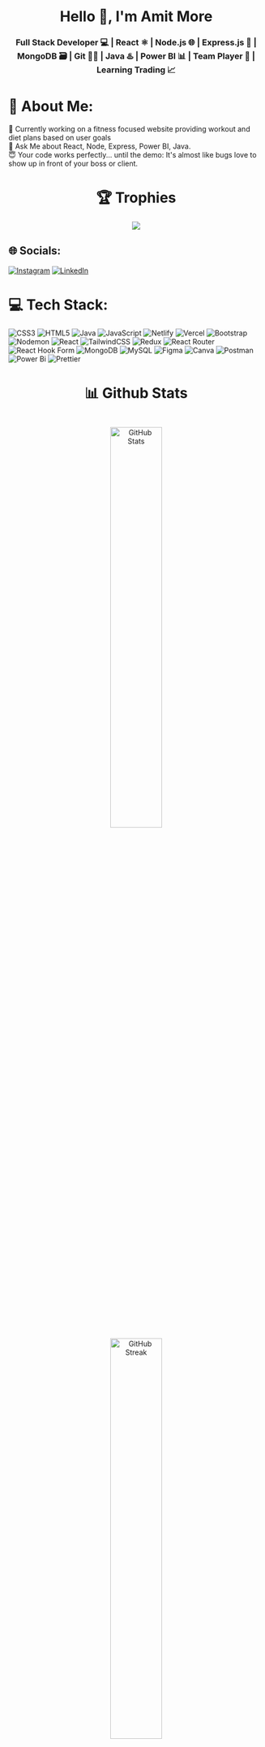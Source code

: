 <h1 align="center">Hello 👋, I'm Amit More</h1>
<h3 align="center">Full Stack Developer 💻 | React ⚛️ | Node.js 🌐 | Express.js 🚀 | MongoDB 🗃️ | Git 🧑‍💻 | Java ♨️ | Power BI 📊 | Team Player 🤝 | Learning Trading 📈</h3>

# 💫 About Me:
🚀 Currently working on a fitness focused website providing workout and diet plans based on user goals<br> 📍 Ask Me about React, Node, Express, Power BI, Java.<br>😇 Your code works perfectly... until the demo: It's almost like bugs love to show up in front of your boss or client.<br>

<h1 align="center">🏆 Trophies</h1>
<div align="center">
  <img src="https://github-profile-trophy.vercel.app/?username=amitmore-007&theme=tokyonight&no-frame=false&no-bg=false&margin-w=4" />
</div>

## 🌐 Socials:

  <a href="https://instagram.com/amitmore_7"><img src="https://img.shields.io/badge/Instagram-%23E4405F.svg?logo=Instagram&logoColor=white" alt="Instagram" /></a>
  <a href="https://linkedin.com/in/amit-more-57a646249"><img src="https://img.shields.io/badge/LinkedIn-%230077B5.svg?logo=linkedin&logoColor=white" alt="LinkedIn" /></a>


# 💻 Tech Stack:
![CSS3](https://img.shields.io/badge/css3-%231572B6.svg?style=for-the-badge&logo=css3&logoColor=white) ![HTML5](https://img.shields.io/badge/html5-%23E34F26.svg?style=for-the-badge&logo=html5&logoColor=white) ![Java](https://img.shields.io/badge/java-%23ED8B00.svg?style=for-the-badge&logo=openjdk&logoColor=white) ![JavaScript](https://img.shields.io/badge/javascript-%23323330.svg?style=for-the-badge&logo=javascript&logoColor=%23F7DF1E) ![Netlify](https://img.shields.io/badge/netlify-%23000000.svg?style=for-the-badge&logo=netlify&logoColor=#00C7B7) ![Vercel](https://img.shields.io/badge/vercel-%23000000.svg?style=for-the-badge&logo=vercel&logoColor=white) ![Bootstrap](https://img.shields.io/badge/bootstrap-%238511FA.svg?style=for-the-badge&logo=bootstrap&logoColor=white) ![Nodemon](https://img.shields.io/badge/NODEMON-%23323330.svg?style=for-the-badge&logo=nodemon&logoColor=%BBDEAD) ![React](https://img.shields.io/badge/react-%2320232a.svg?style=for-the-badge&logo=react&logoColor=%2361DAFB) ![TailwindCSS](https://img.shields.io/badge/tailwindcss-%2338B2AC.svg?style=for-the-badge&logo=tailwind-css&logoColor=white) ![Redux](https://img.shields.io/badge/redux-%23593d88.svg?style=for-the-badge&logo=redux&logoColor=white) ![React Router](https://img.shields.io/badge/React_Router-CA4245?style=for-the-badge&logo=react-router&logoColor=white) ![React Hook Form](https://img.shields.io/badge/React%20Hook%20Form-%23EC5990.svg?style=for-the-badge&logo=reacthookform&logoColor=white) ![MongoDB](https://img.shields.io/badge/MongoDB-%234ea94b.svg?style=for-the-badge&logo=mongodb&logoColor=white) ![MySQL](https://img.shields.io/badge/mysql-4479A1.svg?style=for-the-badge&logo=mysql&logoColor=white) ![Figma](https://img.shields.io/badge/figma-%23F24E1E.svg?style=for-the-badge&logo=figma&logoColor=white) ![Canva](https://img.shields.io/badge/Canva-%2300C4CC.svg?style=for-the-badge&logo=Canva&logoColor=white) ![Postman](https://img.shields.io/badge/Postman-FF6C37?style=for-the-badge&logo=postman&logoColor=white) ![Power Bi](https://img.shields.io/badge/power_bi-F2C811?style=for-the-badge&logo=powerbi&logoColor=black) ![Prettier](https://img.shields.io/badge/prettier-%23F7B93E.svg?style=for-the-badge&logo=prettier&logoColor=black)

<h1 align="center"> 📊 Github Stats</h1>
<div align="center">
  <img src="https://github-readme-stats.vercel.app/api?username=amitmore-007&theme=solarized-dark&hide_border=false&include_all_commits=false&count_private=false" alt="GitHub Stats" style="width:45%; margin: 20px;" />
  <img src="https://github-readme-streak-stats.herokuapp.com/?user=amitmore-007&theme=solarized-dark&hide_border=false" alt="GitHub Streak" style="width:45%; margin: 20px;" />
</div>
<div align="center" style="margin-top: 40px;">
  <img src="https://github-readme-stats.vercel.app/api/top-langs/?username=amitmore-007&theme=solarized-dark&hide_border=false&include_all_commits=false&count_private=false&layout=compact" alt="Top Languages" style="margin-top: 20px;" />
</div>


### ✍️ Random Dev Quote
<div align="center">
  <img src="https://quotes-github-readme.vercel.app/api?type=horizontal&theme=radical" alt="Random Dev Quote" />
</div>

### 🔝 Top Contributed Repo
<div align="center">
  <img src="https://github-contributor-stats.vercel.app/api?username=amitmore-007&limit=5&theme=dark&combine_all_yearly_contributions=true" alt="Top Contributed Repo" />
</div>


---
[![](https://visitcount.itsvg.in/api?id=amitmore-007&icon=0&color=0)](https://visitcount.itsvg.in)

<!-- Proudly created with GPRM ( https://gprm.itsvg.in ) -->
